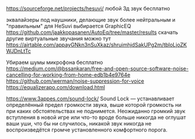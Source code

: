 https://sourceforge.net/projects/hesuvi/ любой 3д звук бесплатно

эквалайзеры под наушники, делающие звук более нейтральным и "правильным" для HeSuvi выбирается GraphicEQ
https://github.com/jaakkopasanen/AutoEq/tree/master/results
скачать другие виртуальные звучания можно тут
https://airtable.com/appayGNkn3nSuXkaz/shruimhjdSakUPg2m/tbloLjoZKWJDnLtTc

Убираем шумы микрофона бесплатно
https://medium.com/@bssankaran/free-and-open-source-software-noise-cancelling-for-working-from-home-edb1b4e9764e
https://github.com/werman/noise-suppression-for-voice
https://equalizerapo.com/download.html

https://www.3appes.com/sound-lock/
Sound Lock — устанавливает определённый предел громкости звука, выше которой громкость ни при каких обстоятельствах не поднимется. Неожиданно громкий звук вступления в новой игре или что-то вроде больше никогда не оглушат ваши уши, что бы ни случилось, никакой звук никогда не воспроизведётся громче установленного комфортного порога.